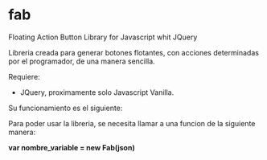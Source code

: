 # fab



Floating Action Button Library for Javascript whit JQuery 

Libreria creada para generar botones flotantes, con acciones determinadas por el programador, de una manera sencilla.

Requiere:
<ul>
 <li>JQuery, proximamente solo Javascript Vanilla.</li>
</ul>

Su funcionamiento es el siguiente:

Para poder usar la libreria, se necesita llamar a una funcion de la siguiente manera:

<b>var nombre_variable = new Fab(json)</b>
